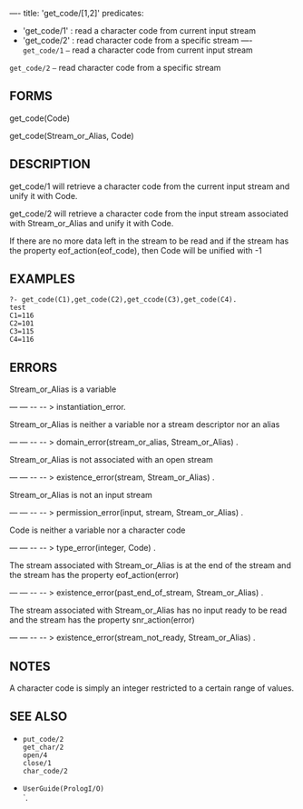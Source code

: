 —-
title: 'get_code/[1,2]'
predicates:
 - 'get_code/1' : read a character code from current input stream
 - 'get_code/2' : read character code from a specific stream
—-
`get_code/1` `—` read a character code from current input stream

`get_code/2` `—` read character code from a specific stream


## FORMS

get_code(Code)

get_code(Stream_or_Alias, Code)


## DESCRIPTION

get_code/1 will retrieve a character code from the current input stream and unify it with Code.

get_code/2 will retrieve a character code from the input stream associated with Stream_or_Alias and unify it with Code.

If there are no more data left in the stream to be read and if the stream has the property eof_action(eof_code), then Code will be unified with -1


## EXAMPLES

```
?- get_code(C1),get_code(C2),get_ccode(C3),get_code(C4).
test
C1=116
C2=101
C3=115
C4=116
```

## ERRORS

Stream_or_Alias is a variable

— — -- -- &gt; instantiation_error.

Stream_or_Alias is neither a variable nor a stream descriptor nor an alias

— — -- -- &gt; domain_error(stream_or_alias, Stream_or_Alias) .

Stream_or_Alias is not associated with an open stream

— — -- -- &gt; existence_error(stream, Stream_or_Alias) .

Stream_or_Alias is not an input stream

— — -- -- &gt; permission_error(input, stream, Stream_or_Alias) .

Code is neither a variable nor a character code

— — -- -- &gt; type_error(integer, Code) .

The stream associated with Stream_or_Alias is at the end of the stream and the stream has the property eof_action(error)

— — -- -- &gt; existence_error(past_end_of_stream, Stream_or_Alias) .

The stream associated with Stream_or_Alias has no input ready to be read and the stream has the property snr_action(error)

— — -- -- &gt; existence_error(stream_not_ready, Stream_or_Alias) .


## NOTES

A character code is simply an integer restricted to a certain range of values.


## SEE ALSO

- `put_code/2`  
`get_char/2`  
`open/4`  
`close/1`  
`char_code/2`

- `UserGuide(PrologI/O)`  
`.
